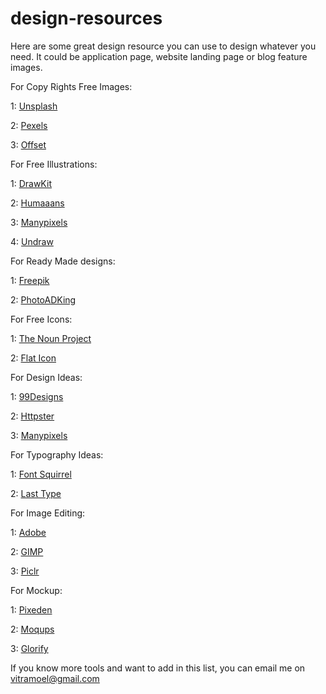 # design-resources
Here are some great design resource you can use to design whatever you need. It could be application page, website landing page or blog feature images.

For Copy Rights Free Images:

1: <a href="https://unsplesh.com">Unsplash</a>

2: <a href="https://www.pexels.com/">Pexels</a>

3: <a href="https://www.offset.com/">Offset</a>

For Free Illustrations:

1: <a href="https://www.drawkit.io/">DrawKit</a>

2: <a href="https://www.humaaans.com/">Humaaans</a>

3: <a href="https://www.manypixels.co/gallery">Manypixels</a>

4: <a href="https://undraw.co/">Undraw</a>

For Ready Made designs:

1: <a href="https://freepik.com/">Freepik</a>

2: <a href="http://photoadking.com/">PhotoADKing</a>

For Free Icons:

1: <a href="https://thenounproject.com/">The Noun Project</a>

2: <a href="https://www.flaticon.com/">Flat Icon</a>

For Design Ideas:

1: <a href="https://99designs.com/discover">99Designs</a>

2: <a href="https://httpster.net/2019/sep/">Httpster</a>

3: <a href="https://www.manypixels.co/gallery">Manypixels</a>

For Typography Ideas:

1: <a href="https://www.fontsquirrel.com/">Font Squirrel</a>

2: <a href="http://www.losttype.com/">Last Type</a>

For Image Editing:

1: <a href="https://www.adobe.com/creativecloud/tools/online-photo-editing.html">Adobe</a>

2: <a href="https://www.gimp.org/">GIMP</a>

3: <a href="https://pixlr.com/">Piclr</a>

For Mockup:

1: <a href="https://www.pixeden.com/">Pixeden</a>

2: <a href="https://moqups.com/">Moqups</a>

3: <a href="https://www.glorify.com/mockup-tool/">Glorify</a>

If you know more tools and want to add in this list, you can email me on vitramoel@gmail.com
